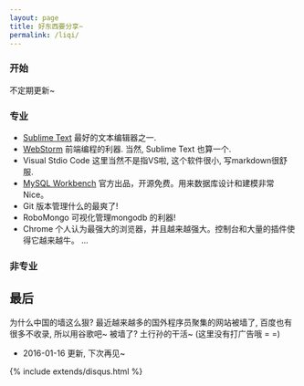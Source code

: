 ```yaml
---
layout: page
title: 好东西要分享~
permalink: /liqi/
---
```


### 开始 ###

不定期更新~

### 专业 ###

* [Sublime Text] 最好的文本编辑器之一.
* [WebStorm] 前端编程的利器. 当然, Sublime Text 也算一个.
* Visual Stdio Code 这里当然不是指VS啦, 这个软件很小, 写markdown很舒服. 
* [MySQL Workbench] 官方出品，开源免费。用来数据库设计和建模非常Nice。
* Git 版本管理什么的最爽了!
* RoboMongo 可视化管理mongodb 的利器!
* Chrome 个人认为最强大的浏览器，并且越来越强大。控制台和大量的插件使得它越来越牛。
...

### 非专业 ###




## 最后 ##

为什么中国的墙这么狠? 最近越来越多的国外程序员聚集的网站被墙了, 百度也有很多不收录, 所以用谷歌吧~ 被墙了? 土行孙的干活~ (这里没有打广告哦 = =)

* 2016-01-16 更新, 下次再见~ 

{% include extends/disqus.html %}

[Sublime Text]:http://www.sublimetext.com/
[WebStorm]:https://www.jetbrains.com/webstorm/
[MySQL Workbench]:https://www.mysql.com/products/workbench/





